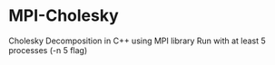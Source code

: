 # MPI-Cholesky
Cholesky Decomposition in C++ using MPI library
Run with at least 5 processes (-n 5 flag)

